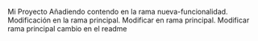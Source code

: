 Mi Proyecto
Añadiendo contendo en la rama nueva-funcionalidad.
Modificación en la rama principal.
Modificar en rama principal.
Modificar rama principal
cambio en el readme

